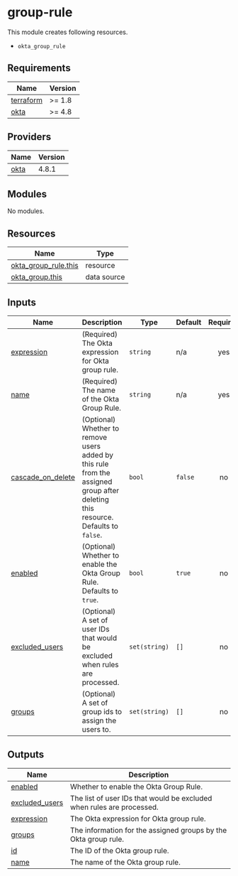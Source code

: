 # group-rule

This module creates following resources.

- `okta_group_rule`

<!-- BEGIN_TF_DOCS -->
## Requirements

| Name | Version |
|------|---------|
| <a name="requirement_terraform"></a> [terraform](#requirement\_terraform) | >= 1.8 |
| <a name="requirement_okta"></a> [okta](#requirement\_okta) | >= 4.8 |

## Providers

| Name | Version |
|------|---------|
| <a name="provider_okta"></a> [okta](#provider\_okta) | 4.8.1 |

## Modules

No modules.

## Resources

| Name | Type |
|------|------|
| [okta_group_rule.this](https://registry.terraform.io/providers/okta/okta/latest/docs/resources/group_rule) | resource |
| [okta_group.this](https://registry.terraform.io/providers/okta/okta/latest/docs/data-sources/group) | data source |

## Inputs

| Name | Description | Type | Default | Required |
|------|-------------|------|---------|:--------:|
| <a name="input_expression"></a> [expression](#input\_expression) | (Required) The Okta expression for Okta group rule. | `string` | n/a | yes |
| <a name="input_name"></a> [name](#input\_name) | (Required) The name of the Okta Group Rule. | `string` | n/a | yes |
| <a name="input_cascade_on_delete"></a> [cascade\_on\_delete](#input\_cascade\_on\_delete) | (Optional) Whether to remove users added by this rule from the assigned group after deleting this resource. Defaults to `false`. | `bool` | `false` | no |
| <a name="input_enabled"></a> [enabled](#input\_enabled) | (Optional) Whether to enable the Okta Group Rule. Defaults to `true`. | `bool` | `true` | no |
| <a name="input_excluded_users"></a> [excluded\_users](#input\_excluded\_users) | (Optional) A set of user IDs that would be excluded when rules are processed. | `set(string)` | `[]` | no |
| <a name="input_groups"></a> [groups](#input\_groups) | (Optional) A set of group ids to assign the users to. | `set(string)` | `[]` | no |

## Outputs

| Name | Description |
|------|-------------|
| <a name="output_enabled"></a> [enabled](#output\_enabled) | Whether to enable the Okta Group Rule. |
| <a name="output_excluded_users"></a> [excluded\_users](#output\_excluded\_users) | The list of user IDs that would be excluded when rules are processed. |
| <a name="output_expression"></a> [expression](#output\_expression) | The Okta expression for Okta group rule. |
| <a name="output_groups"></a> [groups](#output\_groups) | The information for the assigned groups by the Okta group rule. |
| <a name="output_id"></a> [id](#output\_id) | The ID of the Okta group rule. |
| <a name="output_name"></a> [name](#output\_name) | The name of the Okta group rule. |
<!-- END_TF_DOCS -->
